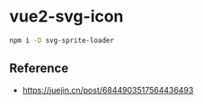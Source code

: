 # vue2-svg-icon

```bash
npm i -D svg-sprite-loader
```

## Reference

* https://juejin.cn/post/6844903517564436493
